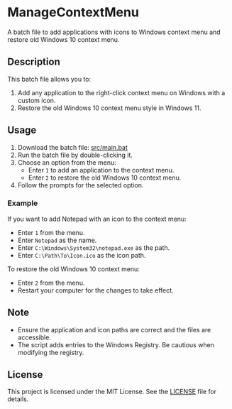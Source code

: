 # ManageContextMenu

A batch file to add applications with icons to Windows context menu and restore old Windows 10 context menu.

## Description

This batch file allows you to:
1. Add any application to the right-click context menu on Windows with a custom icon.
2. Restore the old Windows 10 context menu style in Windows 11.

## Usage

1. Download the batch file: [src/main.bat](src/main.bat)
2. Run the batch file by double-clicking it.
3. Choose an option from the menu:
   - Enter `1` to add an application to the context menu.
   - Enter `2` to restore the old Windows 10 context menu.
4. Follow the prompts for the selected option.

### Example

If you want to add Notepad with an icon to the context menu:

- Enter `1` from the menu.
- Enter `Notepad` as the name.
- Enter `C:\Windows\System32\notepad.exe` as the path.
- Enter `C:\Path\To\Icon.ico` as the icon path.

To restore the old Windows 10 context menu:

- Enter `2` from the menu.
- Restart your computer for the changes to take effect.

## Note

- Ensure the application and icon paths are correct and the files are accessible.
- The script adds entries to the Windows Registry. Be cautious when modifying the registry.

## License

This project is licensed under the MIT License. See the [LICENSE](LICENSE) file for details.
